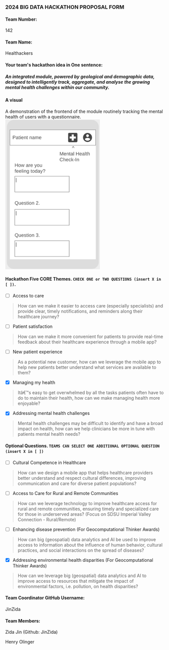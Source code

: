 ### 2024 BIG DATA HACKATHON PROPOSAL FORM

#### Team Number:

142

#### Team Name:

Healthackers
  
#### Your team's hackathon idea in One sentence:
##### An integrated module, powered by geological and demographic data, designed to intelligently track, aggregate, and analyse the growing mental health challenges within our community.


#### A visual
A demonstration of the frontend of the module routinely tracking the mental health of users with a questionnaire.
<img src="./MentalHealthAppWireframe.png" alt="Frontend of our module" width="300"/>

<!--
#### Theme: Enhancing Healthcareâ€™s Digital Front Door
#### - Digital solutions to help increase access, manage health, and improve patient satisfaction along the healthcare journey -  
--> 

#### Hackathon Five CORE Themes. `CHECK ONE or TWO QUESTIONS (insert X in [ ])`.
- [ ] Access to care
> How can we make it easier to access care (especially specialists) and provide clear, timely notifications, and reminders along their healthcare journey?
- [ ] Patient satisfaction
> How can we make it more convenient for patients to provide real-time feedback about their healthcare experience through a mobile app?
- [ ] New patient experience
> As a potential new customer, how can we leverage the mobile app to help new patients better understand what services are available to them?
- [X] Managing my health
> Itâ€™s easy to get overwhelmed by all the tasks patients often have to do to maintain their health, how can we make managing health more enjoyable?
- [X] Addressing mental health challenges
> Mental health challenges may be difficult to identify and have a broad impact on health, how can we help clinicians be more in tune with patients mental health needs?

#### Optional Questions. `TEAMS CAN SELECT ONE ADDITIONAL OPTIONAL QUESTION (insert X in [ ])`
- [ ] Cultural Competence in Healthcare
> How can we design a mobile app that helps healthcare providers better understand and respect cultural differences, improving communication and care for diverse patient populations?
- [ ] Access to Care for Rural and Remote Communities
> How can we leverage technology to improve healthcare access for rural and remote communities, ensuring timely and specialized care for those in underserved areas? (Focus on SDSU Imperial Valley Connection - Rural/Remote)
- [ ] Enhancing disease prevention (For Geocomputational Thinker Awards)
> How can big (geospatial) data analytics and AI be used to improve access to information about the influence of human behavior, cultural practices, and social interactions on the spread of diseases?
- [X] Addressing environmental health disparities (For Geocomputational Thinker Awards)
> How can we leverage big (geospatial) data analytics and AI to improve access to resources that mitigate the impact of environmental factors, i.e. pollution, on health disparities?


#### Team Coordinator GitHub Username:

JinZida

#### Team Members:

Zida Jin (Github: JinZida)

Henry Olinger
